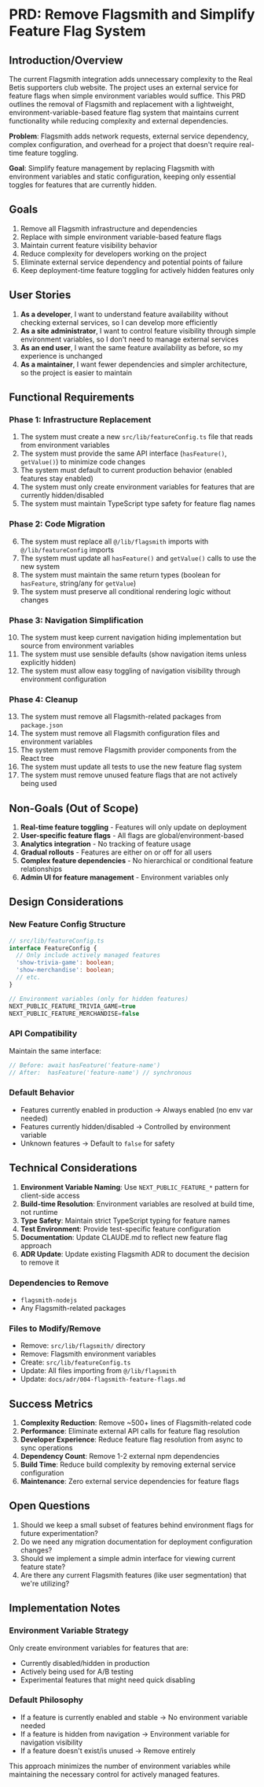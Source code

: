 # PRD: Remove Flagsmith and Simplify Feature Flag System

## Introduction/Overview

The current Flagsmith integration adds unnecessary complexity to the Real Betis supporters club website. The project uses an external service for feature flags when simple environment variables would suffice. This PRD outlines the removal of Flagsmith and replacement with a lightweight, environment-variable-based feature flag system that maintains current functionality while reducing complexity and external dependencies.

**Problem**: Flagsmith adds network requests, external service dependency, complex configuration, and overhead for a project that doesn't require real-time feature toggling.

**Goal**: Simplify feature management by replacing Flagsmith with environment variables and static configuration, keeping only essential toggles for features that are currently hidden.

## Goals

1. Remove all Flagsmith infrastructure and dependencies
2. Replace with simple environment variable-based feature flags
3. Maintain current feature visibility behavior
4. Reduce complexity for developers working on the project
5. Eliminate external service dependency and potential points of failure
6. Keep deployment-time feature toggling for actively hidden features only

## User Stories

1. **As a developer**, I want to understand feature availability without checking external services, so I can develop more efficiently
2. **As a site administrator**, I want to control feature visibility through simple environment variables, so I don't need to manage external services
3. **As an end user**, I want the same feature availability as before, so my experience is unchanged
4. **As a maintainer**, I want fewer dependencies and simpler architecture, so the project is easier to maintain

## Functional Requirements

### Phase 1: Infrastructure Replacement

1. The system must create a new `src/lib/featureConfig.ts` file that reads from environment variables
2. The system must provide the same API interface (`hasFeature()`, `getValue()`) to minimize code changes
3. The system must default to current production behavior (enabled features stay enabled)
4. The system must only create environment variables for features that are currently hidden/disabled
5. The system must maintain TypeScript type safety for feature flag names

### Phase 2: Code Migration

6. The system must replace all `@/lib/flagsmith` imports with `@/lib/featureConfig` imports
7. The system must update all `hasFeature()` and `getValue()` calls to use the new system
8. The system must maintain the same return types (boolean for `hasFeature`, string/any for `getValue`)
9. The system must preserve all conditional rendering logic without changes

### Phase 3: Navigation Simplification

10. The system must keep current navigation hiding implementation but source from environment variables
11. The system must use sensible defaults (show navigation items unless explicitly hidden)
12. The system must allow easy toggling of navigation visibility through environment configuration

### Phase 4: Cleanup

13. The system must remove all Flagsmith-related packages from `package.json`
14. The system must remove all Flagsmith configuration files and environment variables
15. The system must remove Flagsmith provider components from the React tree
16. The system must update all tests to use the new feature flag system
17. The system must remove unused feature flags that are not actively being used

## Non-Goals (Out of Scope)

1. **Real-time feature toggling** - Features will only update on deployment
2. **User-specific feature flags** - All flags are global/environment-based
3. **Analytics integration** - No tracking of feature usage
4. **Gradual rollouts** - Features are either on or off for all users
5. **Complex feature dependencies** - No hierarchical or conditional feature relationships
6. **Admin UI for feature management** - Environment variables only

## Design Considerations

### New Feature Config Structure
```typescript
// src/lib/featureConfig.ts
interface FeatureConfig {
  // Only include actively managed features
  'show-trivia-game': boolean;
  'show-merchandise': boolean;
  // etc.
}

// Environment variables (only for hidden features)
NEXT_PUBLIC_FEATURE_TRIVIA_GAME=true
NEXT_PUBLIC_FEATURE_MERCHANDISE=false
```

### API Compatibility
Maintain the same interface:
```typescript
// Before: await hasFeature('feature-name')
// After:  hasFeature('feature-name') // synchronous
```

### Default Behavior
- Features currently enabled in production → Always enabled (no env var needed)
- Features currently hidden/disabled → Controlled by environment variable
- Unknown features → Default to `false` for safety

## Technical Considerations

1. **Environment Variable Naming**: Use `NEXT_PUBLIC_FEATURE_*` pattern for client-side access
2. **Build-time Resolution**: Environment variables are resolved at build time, not runtime
3. **Type Safety**: Maintain strict TypeScript typing for feature names
4. **Test Environment**: Provide test-specific feature configuration
5. **Documentation**: Update CLAUDE.md to reflect new feature flag approach
6. **ADR Update**: Update existing Flagsmith ADR to document the decision to remove it

### Dependencies to Remove
- `flagsmith-nodejs`
- Any Flagsmith-related packages

### Files to Modify/Remove
- Remove: `src/lib/flagsmith/` directory
- Remove: Flagsmith environment variables
- Create: `src/lib/featureConfig.ts`
- Update: All files importing from `@/lib/flagsmith`
- Update: `docs/adr/004-flagsmith-feature-flags.md`

## Success Metrics

1. **Complexity Reduction**: Remove ~500+ lines of Flagsmith-related code
2. **Performance**: Eliminate external API calls for feature flag resolution
3. **Developer Experience**: Reduce feature flag resolution from async to sync operations
4. **Dependency Count**: Remove 1-2 external npm dependencies
5. **Build Time**: Reduce build complexity by removing external service configuration
6. **Maintenance**: Zero external service dependencies for feature flags

## Open Questions

1. Should we keep a small subset of features behind environment flags for future experimentation?
2. Do we need any migration documentation for deployment configuration changes?
3. Should we implement a simple admin interface for viewing current feature state?
4. Are there any current Flagsmith features (like user segmentation) that we're utilizing?

## Implementation Notes

### Environment Variable Strategy
Only create environment variables for features that are:
- Currently disabled/hidden in production
- Actively being used for A/B testing
- Experimental features that might need quick disabling

### Default Philosophy
- If a feature is currently enabled and stable → No environment variable needed
- If a feature is hidden from navigation → Environment variable for navigation visibility
- If a feature doesn't exist/is unused → Remove entirely

This approach minimizes the number of environment variables while maintaining the necessary control for actively managed features.